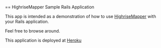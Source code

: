 == HighriseMapper Sample Rails Application

This app is intended as a demonstration of how to use [HighriseMapper](https://github.com/lucasmartins/highrise-mapper) with your Rails application.

Feel free to browse around.

This application is deployed at [Heroku](http://blooming-brushlands-3539.herokuapp.com/)